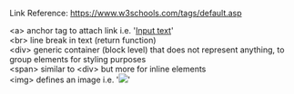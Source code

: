 Link Reference: <https://www.w3schools.com/tags/default.asp>

\<a>  anchor tag to attach link i.e. '<a href='https://example.com'>Input text</a>'  
\<br> line break in text (return function)  
\<div>  generic container (block level) that does not represent anything, to group elements for styling purposes  
\<span> similar to \<div> but more for inline elements  
\<img>  defines an image i.e. '<img src='C:\users\daronphang\image.png' class='img-thumbnail img-fluid'>'  
